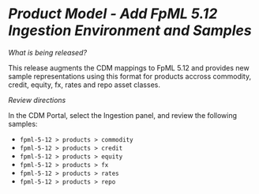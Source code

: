 # *Product Model - Add FpML 5.12 Ingestion Environment and Samples*

_What is being released?_

This release augments the CDM mappings to FpML 5.12 and provides new sample representations using this format for products accross commodity, credit, equity, fx, rates and repo asset classes.

_Review directions_

In the CDM Portal, select the Ingestion panel, and review the following samples:

- `fpml-5-12 > products > commodity`
- `fpml-5-12 > products > credit`
- `fpml-5-12 > products > equity`
- `fpml-5-12 > products > fx`
- `fpml-5-12 > products > rates`
- `fpml-5-12 > products > repo`
